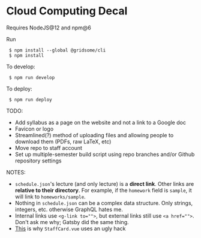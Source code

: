 # Cloud Computing Decal

Requires NodeJS@12 and npm@6

Run

```
 $ npm install --global @gridsome/cli
 $ npm install
```

To develop:

```
 $ npm run develop
```

To deploy:

```
 $ npm run deploy
```

TODO:
  - Add syllabus as a page on the website and not a link to a Google doc
  - Favicon or logo
  - Streamlined(?) method of uploading files and allowing people to download them (PDFs, raw LaTeX, etc)
  - Move repo to staff account
  - Set up multiple-semester build script using repo branches and/or Github repository settings
  
NOTES:
  - `schedule.json`'s lecture (and only lecture) is a **direct link**. Other links are **relative to their directory**. For example, if the `homework` field is `sample`, it will link to `homeworks/sample`.
  - Nothing in `schedule.json` can be a complex data structure. Only strings, integers, etc. otherwise GraphQL hates me.
  - Internal links use `<g-link to="">`, but external links still use `<a href="">`. Don't ask me why; Gatsby did the same thing.
  - [This](https://github.com/gridsome/gridsome/issues/292) is why `StaffCard.vue` uses an ugly hack
